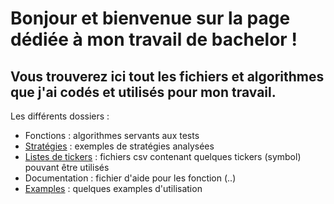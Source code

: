 # **Bonjour et bienvenue sur la page dédiée à mon travail de bachelor !**



## Vous trouverez ici tout les fichiers et algorithmes que j'ai codés et utilisés pour mon travail.

Les différents dossiers :

- Fonctions : algorithmes servants aux tests
- [Stratégies](https://github.com/MartinsAlex/Backtesting/tree/master/Strat%C3%A9gies) : exemples de stratégies analysées
- [Listes de tickers](https://github.com/MartinsAlex/Backtesting/tree/master/Listes%20de%20tickers) : fichiers csv contenant quelques tickers (symbol) pouvant être utilisés
- Documentation : fichier d'aide pour les fonction (..)
- [Examples](https://github.com/MartinsAlex/Backtesting/tree/master/Examples) : quelques examples d'utilisation
